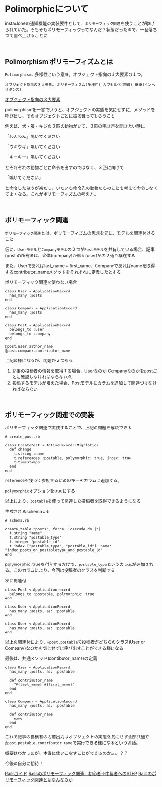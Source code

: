 # Polimorphicについて


instacloneの通知機能の実装要件として、`ポリモーフィック関連`を使うことが挙げられていた。そもそもポリモーフィックってなんだ？状態だったので、一旦落ちつて調べ上げることに

<br>

## Polimorphism ポリモーフィズムとは

`Polimorphism`...多様性という意味。オブジェクト指向の３大要素の１つ。

`オブジェクト指向の３大要素`... `ポリモーフィズム(多様性)`, `カプセル化(隠蔽)`, `継承(インヘリタンス)`

[オブジェクト指向の３大要素](https://qiita.com/112231/items/9e8bcd804d2ed76a15ea)

polimorphismを一言でいうと、オブジェクトの実態を気にせずに、メソッドを呼び出し、そのオブジェクトごとに振る舞ってもらうこと

例えば、犬・猿・キジの３匹の動物がいて、３匹の鳴き声を聞きたい時に

「わんわん」鳴いてください

「ウキウキ」鳴いてください

「キーキー」鳴いてください

とそれぞれの動物ごとに命令を出すのではなく、３匹に向けて

「鳴いてください」

と命令したほうが楽だし、いちいち命令先の動物たちのことを考えて命令しなくてよくなる。これがポリモーフィズムの考え方。

<br>

## ポリモーフィック関連

`ポリモーフィック関連`とは、ポリモーフィズムの思想を元に、モデルを関連付けること

仮に、`Userモデル`と`Companyモデル`の２つが`Postモデル`を共有している場合、記事(post)の所有者は、企業(company)か個人(user)かの２通り存在する

また、Userであればlast_name + first_name、Companyであればnameを取得するcontributor_nameメソッドをそれぞれに定義したとする

ポリモーフィック関連を使わない場合

```
class User < ApplicationRecord
  has_many :posts
end

class Company < ApplicationRecord
  has_many :posts
end

class Post < ApplicationRecord
  belongs_to :user
  belongs_to :company
end
```

```
@post.user.author_name
@post.company.contributor_name
```

上記の様になるが、問題が２つある

1. 記事の投稿者の情報を取得する場合、Userなのか Companyなのかをpostごとに確認しなければならない点
2. 投稿するモデルが増えた場合、Postモデルにカラムを追加して関連づけなければならない

<br>

## ポリモーフィック関連での実装

ポリモーフィック関連で実装することで、上記の問題を解決できる

```
# create_post.rb

class_CreatePost < ActiveRecord::Migrfation
  def change
    t.string :name
    t.references :postable, polymorphic: true, index: true
    t.timestamps
  end
end
```

`reference`を使って参照するためのキーをカラムに追加する。

`polymorphic`オプションをtrueにする

以上により、`postable`を使って関連した投稿者を取得できるようになる

生成されるschema↓↓

```
# schema.rb

create_table "posts", force: :cascade do |t|
  t.string "name"
  t.string "postable_type"
  t.integer "postable_id"
  t.index ["postable_type", "postable_id"], name: "index_posts_on_postabletype_and_postable_id"
end
```

polymorphic: trueを付与するだけで、`postable_type`というカラムが追加される。このカラムにより、今回は投稿者のクラスを判断する

次に関連付

```
class Post < Applicationrecord
  belongs_to :postable, polymorphic: true
end

class User < ApplicationRecord
  has_many :posts, as: :postable
end

class User < ApplicationRecord
  has_many :posts, as: :postable
end
```

以上の関連付により、`@post.postable`で投稿者がどちらのクラス(User or Company)なのかを気にせずに呼び出すことができる様になる

最後は、共通メソッド(contibutor_name)の定義

```
class User < ApplicationRecord
  has_many :posts, as: :postable

  def contributor_name
    "#{last_name} #{first_name}"
  end
end

class Company < ApplicationRecord
  has_many ;posts, as: :postable

  def contributor_name
    name
  end
end
```

これで記事の投稿者の名前出力はオブジェクトの実態を気にせず全部共通で`@post.postable.contributor_name`で実行できる様になるというお話。

概要はわかったが、本当に使いこなすことができるのか。。。？？

今後の自分に期待！

[Railsガイド](https://railsguides.jp/association_basics.html#%E3%83%9D%E3%83%AA%E3%83%A2%E3%83%BC%E3%83%95%E3%82%A3%E3%83%83%E3%82%AF%E9%96%A2%E9%80%A3%E4%BB%98%E3%81%91)
[Railsのポリモーフィック関連　初心者→中級者へのSTEP](https://qiita.com/kamohicokamo/items/c13f72d720040cfd796d)
[Railsのポリモーフィック関連とはなんなのか](https://qiita.com/itkrt2y/items/32ad1512fce1bf90c20b)
